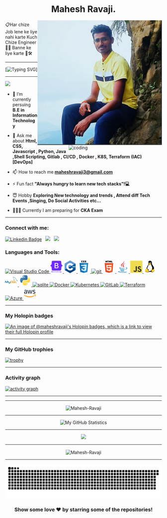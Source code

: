 <h1 align="center">
  Mahesh Ravaji.
</h1>





<img src="image.png" align="right" width=400 />
<p align="left" > <h3></h3>📋Har chize Job lene ke liye nahi karte Kuch Chize Engineer🙂📝 Banne ke liye karte 👨🛠</p></h3> </p>
  


---

[![Typing SVG](https://readme-typing-svg.herokuapp.com?color=1177F7&center=true&vCenter=true&width=700&height=100&lines=Hello!+I+am+Mahesh+Ravaji+;I+am+a+passionate+Software+Developer+and+DevOps+Enthusiast;I+build+products+to+solve+real+world+problems+;I+am+focused+on+automation+and+efficiency;Solving+problems+with+code+is+my+passion+;I+create+CI/CD+pipelines+for+seamless+deployments;My+focus+is+on+integrating+development+and+operations+;I+thrive+on+building+robust+infrastructure;Crafting+solutions+to+optimize+software+delivery+is+my+forte+;I+develop+software+and+manage+infrastructure;My+work+is+dedicated+to+enhancing+software+reliability+;Software+development+and+DevOps+are+my+path+to+real-world+impact;I+love+coding+and+automating+processes+;My+focus+is+on+real-world+solutions+through+DevOps;I+am+dedicated+to+continuous+improvement+and+delivery;Building+scalable+and+reliable+systems+is+my+goal;I+thrive+on+integrating+and+optimizing+software+processes+)]


---
<img align="right" alt="coding" width=300 src="https://cdn.dribbble.com/users/2401141/screenshots/5487982/media/f94135193d842e240e9c1267e4d9ca89.gif"/>

<!--<p align="left"> <img src="https://komarev.com/ghpvc/?username=sapatevaibhav&label=Profile%20views&color=0e75b6&style=flat&" alt="sapatevaibhav" /> </p>-->
<p align="left">
    
  
[![](https://visitcount.itsvg.in/api?id=Mahesh-Ravaji&icon=0&color=0)](https://visitcount.itsvg.in)
  <!-- <img src="https://profile-counter.glitch.me/sapatevaibhav/count.svg" /> -->
</p>    

<!--<p align="left"> <a href="https://github.com/ryo-ma/github-profile-trophy"><img src="https://github-profile-trophy.vercel.app/?username=sapatevaibhav" alt="sapatevaibhav" /></a> </p> -->

- 🌱 I’m currently persuing **B.E in Information Technology**

- 💬 Ask me about **Html, CSS, Javascript , Python, Java ,Shell Scripting, Gitlab , CI/CD , Docker , K8S, Terraform (IAC) [DevOps]**

- 📫 How to reach me **maheshravaji3@gmail.com**

- ⚡ Fun fact **"Always hungry to learn new tech stacks"!💻**

- 😇 Hobby **Exploring New technology and trends , Attend diff Tech Events ,Singing, Do Social Activities etc...**

- 🧑🏻‍💻 Currently I am preparing for  **CKA Exam**

---
<h3 align="left">Connect with me:</h3>

[![Linkedin Badge](https://img.shields.io/badge/-Mahesh_Ravaji-blue?style=flat&logo=Linkedin&logoColor=white)](https://www.linkedin.com/in/mahesh-ravaji-70564622b/)  &nbsp;
<a href="https://www.instagram.com/mahesh_ravaji/"><img src="https://img.shields.io/badge/-mahesh_ravaji-E4405F?style=flat&logo=Instagram&logoColor=white"/></a> &nbsp;
<a href="https://x.com/MaheshRavaji"><img src="https://img.shields.io/badge/-Mahesh_Ravaji-black?style=flat&logo=x&logoColor=blacwhite"/></a> &nbsp;

<h3 align="left">Languages and Tools:</h3>
<p align="left">
<a href="https://code.visualstudio.com/" target="_blank" rel="noreferrer">
<img  alt="Visual Studio Code" width="40" src="https://cdn.jsdelivr.net/gh/devicons/devicon/icons/vscode/vscode-original.svg" /> </a>
<a href="https://getbootstrap.com" target="_blank" rel="noreferrer"> 
<img src="https://raw.githubusercontent.com/devicons/devicon/master/icons/bootstrap/bootstrap-plain-wordmark.svg" alt="bootstrap" width="40" height="40"/> </a> 
<a href="https://www.w3schools.com/cpp/" target="_blank" rel="noreferrer">
<img src="https://raw.githubusercontent.com/devicons/devicon/master/icons/cplusplus/cplusplus-original.svg" alt="cplusplus" width="40" height="40"/> </a> 
<a href="https://www.w3schools.com/css/" target="_blank" rel="noreferrer"> 
<img src="https://raw.githubusercontent.com/devicons/devicon/master/icons/css3/css3-original-wordmark.svg" alt="css3" width="40" height="40"/> </a>
<a href="https://git-scm.com/" target="_blank" rel="noreferrer"> 
<img src="https://www.vectorlogo.zone/logos/git-scm/git-scm-icon.svg" alt="git" width="40" height="40"/> </a>
<a href="https://www.w3.org/html/" target="_blank" rel="noreferrer"> 
<img src="https://raw.githubusercontent.com/devicons/devicon/master/icons/html5/html5-original-wordmark.svg" alt="html5" width="40" height="40"/> </a> 
<a href="https://www.java.com" target="_blank" rel="noreferrer">
<img src="https://raw.githubusercontent.com/devicons/devicon/master/icons/java/java-original.svg" alt="java" width="40" height="40"/> </a>
<a href="https://developer.mozilla.org/en-US/docs/Web/JavaScript" target="_blank" rel="noreferrer"> 
<img src="https://raw.githubusercontent.com/devicons/devicon/master/icons/javascript/javascript-original.svg" alt="javascript" width="40" height="40"/> </a>
<a href="https://www.linux.org/" target="_blank" rel="noreferrer"> 
<img src="https://raw.githubusercontent.com/devicons/devicon/master/icons/linux/linux-original.svg" alt="linux" width="40" height="40"/> </a>
<a href="https://www.mysql.com/" target="_blank" rel="noreferrer"> 
<img src="https://raw.githubusercontent.com/devicons/devicon/master/icons/mysql/mysql-original-wordmark.svg" alt="mysql" width="40" height="40"/> </a> 
<a href="https://www.python.org" target="_blank" rel="noreferrer"> 
<img src="https://raw.githubusercontent.com/devicons/devicon/master/icons/python/python-original.svg" alt="python" width="40" height="40"/> </a>
<a href="https://www.sqlite.org/" target="_blank" rel="noreferrer">
<img src="https://www.vectorlogo.zone/logos/sqlite/sqlite-icon.svg" alt="sqlite" width="40" height="40"/> </a> 
<a href="https://www.docker.com/" target="_blank" rel="noreferrer">
  <img alt="Docker" width="40" src="https://cdn.jsdelivr.net/gh/devicons/devicon/icons/docker/docker-original.svg" />
</a>
<a href="https://kubernetes.io/" target="_blank" rel="noreferrer">
  <img alt="Kubernetes" width="40" src="https://cdn.jsdelivr.net/gh/devicons/devicon/icons/kubernetes/kubernetes-plain.svg" />
</a>
<a href="https://about.gitlab.com/" target="_blank" rel="noreferrer">
  <img alt="GitLab" width="40" src="https://cdn.jsdelivr.net/gh/devicons/devicon/icons/gitlab/gitlab-original.svg" />
</a>
<a href="https://www.terraform.io/" target="_blank" rel="noreferrer">
  <img alt="Terraform" width="40" src="https://cdn.jsdelivr.net/gh/devicons/devicon/icons/terraform/terraform-original.svg" />
</a>
<a href="https://azure.microsoft.com/" target="_blank" rel="noreferrer">
  <img alt="Azure" width="40" src="https://cdn.jsdelivr.net/gh/devicons/devicon/icons/azure/azure-original.svg" />
</a>
<a href="https://www.aws.com/" target="_blank" rel="noreferrer">
  <img alt="Azure" width="40" src="https://github.com/devicons/devicon/blob/v2.16.0/icons/amazonwebservices/amazonwebservices-original-wordmark.svg" />
</a>

</p>


---

### My Holopin badges

[![An image of @maheshravaji's Holopin badges, which is a link to view their full Holopin profile](https://holopin.me/maheshravaji)](https://holopin.io/@maheshravaji)

---

### My GitHub trophies

[![trophy](https://github-profile-trophy.vercel.app/?username=Mahesh-Ravaji&theme=onedark)](https://github.com/Mahesh-Ravaji)

---

### Activity graph
[![activity graph](https://github-readme-activity-graph.vercel.app/graph?username=Mahesh-Ravaji&bg_color=000000&color=ffffff&line=ff7b00&point=ffffff&area=true&hide_border=true)](https://github.com/Mahesh-Ravaji)


</div>
<!--
### 💻 My Contribution Graph:
![](https://github-profile-summary-cards.vercel.app/api/cards/profile-details?username=sapatevaibhav&theme=vue)
   ![](https://activity-graph.herokuapp.com/graph?username=sapatevaibhav&theme=dracula&hide_border=true&area=true)
  <br/>
-->

---
<!-- 
<h3 align="center">Activity</h3>
<img align="right" width="390" alt="metrics" src="./metrics.svg">
<img align="left" width="390" alt="🦑" src="./metrics.classic.svg">
<img align="center" width="390" alt="achievements.svg" src="./achievements.svg"> -->


---




<div align="center"> <img align="center" src="https://github-readme-streak-stats.herokuapp.com/?user=Mahesh-Ravaji&theme=dracula" alt="Mahesh-Ravaji" />

  
---
  
![My GitHub Statistics](https://github-readme-stats.vercel.app/api?username=Mahesh-Ravaji&show_icons=true&count_private=true&hide_title=true&theme=dracula)
<br>

---

![](https://github-contributor-stats.vercel.app/api?username=Mahesh-Ravaji&limit=5&theme=tokyonight&combine_all_yearly_contributions=true)

---

<img align="center" src="https://github-readme-stats.vercel.app/api/top-langs?username=Mahesh-Ravaji&show_icons=true&locale=en&layout=compact&theme=dracula" alt="Mahesh-Ravaji" />

---
<!-- 
<a href="https://wakatime.com/@Mahesh-Ravaji"> <img src="https://wakatime.com/share/@Mahesh-Ravaji/b47ff41e-c77d-4a6b-a60f-8a249e7a1be3.png" alt="Project Image" height="400px"> </a> -->



![snake gif](github-user-contribution.svg)

<!--
![snake gif](https://github.com/sapatevaibhav/sapatevaibhav/blob/output/github-contribution-grid-snake.svg)

![GitHub metrics](https://metrics.lecoq.io/sapatevaibhav) --> 



### Show some love ❤️ by starring some of the repositories!
